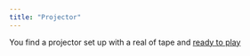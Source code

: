 ```yaml
---
title: "Projector"
---
```


You find a projector set up with a real of tape and [ready to play](https://www.youtube.com/watch?v=aCWVM5bUZmE)